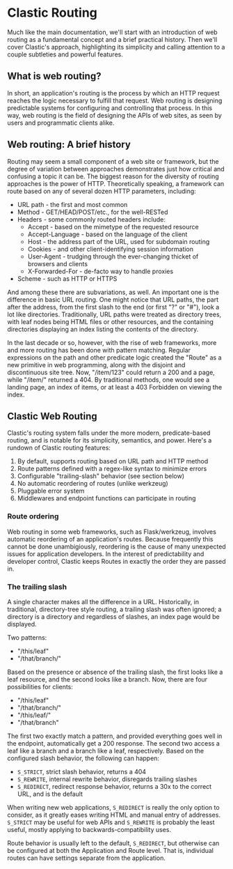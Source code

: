 # Clastic Routing

Much like the main documentation, we'll start with an introduction of
web routing as a fundamental concept and a brief practical
history. Then we'll cover Clastic's approach, highlighting its
simplicity and calling attention to a couple subtleties and powerful
features.

## What is web routing?

In short, an application's routing is the process by which an HTTP
request reaches the logic necessary to fulfill that request. Web
routing is designing predictable systems for configuring and
controlling that process. In this way, web routing is the field of
designing the APIs of web sites, as seen by users and programmatic
clients alike.

## Web routing: A brief history

Routing may seem a small component of a web site or framework, but the
degree of variation between approaches demonstrates just how critical
and confusing a topic it can be. The biggest reason for the diversity
of routing approaches is the power of HTTP. Theoretically speaking, a
framework can route based on any of several dozen HTTP parameters,
including:

* URL path - the first and most common
* Method - GET/HEAD/POST/etc., for the well-RESTed
* Headers - some commonly routed headers include:
  * Accept - based on the mimetype of the requested resource
  * Accept-Language - based on the language of the client
  * Host - the address part of the URL, used for subdomain routing
  * Cookies - and other client-identifying session information
  * User-Agent - trudging through the ever-changing thicket of browsers and clients
  * X-Forwarded-For - de-facto way to handle proxies
* Scheme - such as HTTP or HTTPS

And among these there are subvariations, as well. An important one is
the difference in basic URL routing. One might notice that URL paths,
the part after the address, from the first slash to the end (or first
"?" or "#"), look a lot like directories. Traditionally, URL paths
were treated as directory trees, with leaf nodes being HTML files or
other resources, and the containing directories displaying an index
listing the contents of the directory.

In the last decade or so, however, with the rise of web frameworks,
more and more routing has been done with pattern matching. Regular
expressions on the path and other predicate logic created the "Route"
as a new primitive in web programming, along with the disjoint and
discontinuous site tree. Now, "/item/123" could return a 200 and a
page, while "/item/" returned a 404. By traditional methods, one would
see a landing page, an index of items, or at least a 403 Forbidden on
viewing the index.

## Clastic Web Routing

Clastic's routing system falls under the more modern, predicate-based
routing, and is notable for its simplicity, semantics, and
power. Here's a rundown of Clastic routing features:

1. By default, supports routing based on URL path and HTTP method
2. Route patterns defined with a regex-like syntax to minimize errors
3. Configurable "trailing-slash" behavior (see section below)
4. No automatic reordering of routes (unlike werkzeug)
5. Pluggable error system
6. Middlewares and endpoint functions can participate in routing

### Route ordering

Web routing in some web frameworks, such as Flask/werkzeug, involves
automatic reordering of an application's routes. Because frequently
this cannot be done unambigiously, reordering is the cause of many
unexpected issues for application developers. In the interest of
predictability and developer control, Clastic keeps Routes in exactly
the order they are passed in.

### The trailing slash

A single character makes all the difference in a URL. Historically, in
traditional, directory-tree style routing, a trailing slash was often
ignored; a directory is a directory and regardless of slashes, an
index page would be displayed.

Two patterns:

  * "/this/leaf"
  * "/that/branch/"

Based on the presence or absence of the trailing slash, the first
looks like a leaf resource, and the second looks like a branch. Now,
there are four possibilities for clients:

  * "/this/leaf"
  * "/that/branch/"
  * "/this/leaf/"
  * "/that/branch"

The first two exactly match a pattern, and provided everything goes
well in the endpoint, automatically get a 200 response. The second two
access a leaf like a branch and a branch like a leaf,
respectively. Based on the configured slash behavior, the following
can happen:

  * `S_STRICT`, strict slash behavior, returns a 404
  * `S_REWRITE`, internal rewrite behavior, disregards trailing slashes
  * `S_REDIRECT`, redirect response behavior, returns a 30x to the
    correct URL, and is the default

When writing new web applications, `S_REDIRECT` is really the only
option to consider, as it greatly eases writing HTML and manual entry
of addresses. `S_STRICT` may be useful for web APIs and `S_REWRITE` is
probably the least useful, mostly applying to backwards-compatibility
uses.

Route behavior is usually left to the default, `S_REDIRECT`, but
otherwise can be configured at both the Application and Route
level. That is, individual routes can have settings separate from the
application.
